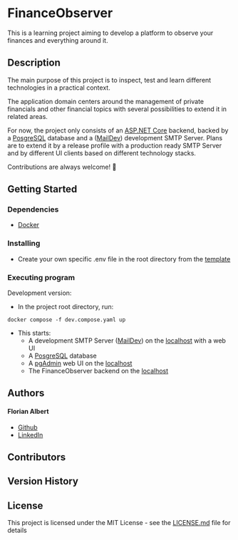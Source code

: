 # FinanceObserver

This is a learning project aiming to develop a platform to observe your finances and everything around it. 

## Description

The main purpose of this project is to inspect, test and learn different technologies in a practical context.

The application domain centers around the management of private financials and other financial topics with several possibilities to extend it in related areas.

For now, the project only consists of an [ASP.NET Core](https://dotnet.microsoft.com/en-us/apps/aspnet) backend, backed by a [PosgreSQL](https://www.postgresql.org/) database and a ([MailDev](https://maildev.github.io/maildev/)) development SMTP Server. Plans are to extend it by a release profile with a production ready SMTP Server and by different UI clients based on different technology stacks.

Contributions are always welcome! 🤝

## Getting Started

### Dependencies

* [Docker](https://www.docker.com/)

### Installing

* Create your own specific .env file in the root directory from the [template](.env.tmpl)

### Executing program

Development version:
* In the project root directory, run:
```
docker compose -f dev.compose.yaml up
```
* This starts:
    * A development SMTP Server ([MailDev](https://maildev.github.io/maildev/)) on the [localhost](localhost:1080) with a web UI
    * A [PosgreSQL](https://www.postgresql.org/) database
    * A [pgAdmin](https://www.pgadmin.org/) web UI on the [localhost](localhost:9080)
    * The FinanceObserver backend on the [localhost](localhost:5000)

## Authors

#### Florian Albert

* [Github](https://github.com/FlorianAlbert)
* [LinkedIn](https://www.linkedin.com/in/florian-albert-2b9a89213)

## Contributors

## Version History

## License

This project is licensed under the MIT License - see the [LICENSE.md](LICENSE.md) file for details